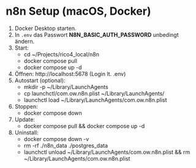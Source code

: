# n8n Setup (macOS, Docker)
1) Docker Desktop starten.
2) In `.env` das Passwort **N8N_BASIC_AUTH_PASSWORD** unbedingt ändern.
3) Start:
   - cd ~/Projects/rico4_local/n8n
   - docker compose pull
   - docker compose up -d
4) Öffnen: http://localhost:5678  (Login lt. .env)
5) Autostart (optional):
   - mkdir -p ~/Library/LaunchAgents
   - cp launchctl/com.ow.n8n.plist ~/Library/LaunchAgents/
   - launchctl load ~/Library/LaunchAgents/com.ow.n8n.plist
6) Stoppen:
   - docker compose down
7) Update:
   - docker compose pull && docker compose up -d
8) Uninstall:
   - docker compose down -v
   - rm -rf ./n8n_data ./postgres_data
   - launchctl unload ~/Library/LaunchAgents/com.ow.n8n.plist && rm ~/Library/LaunchAgents/com.ow.n8n.plist
